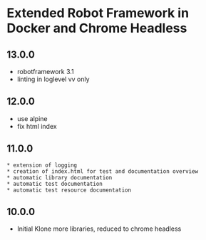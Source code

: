 # Extended Robot Framework in Docker and Chrome Headless 
 
## 13.0.0
 - robotframework 3.1
 - linting in loglevel vv only

## 12.0.0
  - use alpine
  - fix html index

## 11.0.0
	* extension of logging
	* creation of index.html for test and documentation overview
	* automatic library documentation
	* automatic test documentation
	* automatic test resource documentation
	
## 10.0.0
 * Initial Klone more libraries, reduced to chrome headless
                                           
[unreleased]: https://github.com/trifox/docker-robot-framework/compare/13.0.0...trifox:develop
[13.0.0]: https://github.com/trifox/docker-robot-framework/compare/12.0.0...trifox:13.0.0
[12.0.0]: https://github.com/trifox/docker-robot-framework/compare/11.0.0...trifox:12.0.0
[11.0.0]: https://github.com/trifox/docker-robot-framework/compare/10.0.0...trifox:11.0.0
[10.0.0]: https://github.com/trifox/docker-robot-framework/tree/10.0.0
